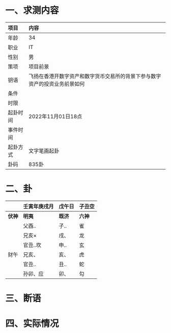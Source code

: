 # 一、求测内容
|项目|内容|
|:-|:-|
|年龄|34|
|职业|IT|
|性别|男|
|策项|项目前景|
|钥语|飞扬在香港开数字资产和数字货币交易所的背景下参与数字资产的投资业务前景如何|
|条件||
|时限||
|起卦时间|2022年11月01日18点|
|事件时间||
|起卦方式|文字笔画起卦|
|卦码|835卦|

# 二、卦
||壬寅年庚戌月|戊午日|子丑空|
|:-|:-|:-|:-|
|**伏神**|**明夷**|**既济**|**六神**|
||父酉..|子..|雀|
||兄亥×|戌、|龙|
||官丑..坎|申..|玄|
|财午|兄亥、|亥、|虎|
||官丑..|丑..|蛇|
||孙卯、应|卯、|勾|


# 三、断语

# 四、实际情况